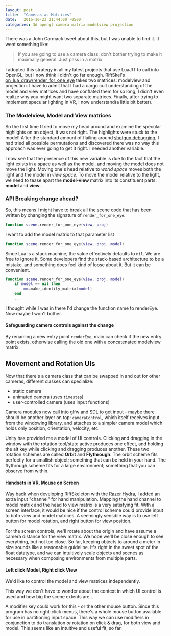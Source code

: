 ```yaml
---
layout: post
title:  "Cameras as Matrices"
date:   2016-10-23 21:44:00 -0500
categories: 3d opengl camera matrix modelview projection
---
```


There was a John Carmack tweet about this, but I was unable to find it. It went something  like:

> If you are going to use a camera class, don't bother trying to make it maximally general. Just pass in a matrix.

I adopted this strategy in all my latest projects that use LuaJIT to call into OpenGL, but I now think I didn't go far enough. RiftSkel's [on_lua_draw/render_for_one_eye][on_lua_draw] takes two matrices: modelview and projection. I have to admit that I had a cargo cult understanding of the model and view matrices and have conflated them for so long, I didn't even realize why you might want two separate matrices. Finally, after trying to implement specular lighting in VR, I now understand(a little bit better).


[on_lua_draw]: https://bitbucket.org/jimbo00000/riftskel/src/ac4dfa51f11ca07d1e0e34dd4e44fd447d7cf630/lua/scenebridge.lua?at=master&fileviewer=file-view-default#scenebridge.lua-74


### The Modelview, Model and View matrices

So the first time I tried to move my head around and examine the specular highlights on an object, it was not right. The highlights were stuck to the model! After the standard amount of flailing around [shotgun debugging][shotgun debugging], I had tried all possible permutations and discovered there was no way this approach was ever going to get it right. I needed another variable.

I now see that the presence of this new variable is due to the fact that the light exists in a space as well as the model, and moving the model does not move the light. Moving one's head relative to *world space* moves both the light and the model in *view space*. To move the model relative to the light, we need to tease apart the **model-view** matrix into its constituent parts: **model** and **view**.

[shotgun debugging]: https://en.wikipedia.org/wiki/Shotgun_debugging

### API Breaking change ahead?

So, this means I might have to break all the scene code that has been written by changing the signature of `render_for_one_eye`.

~~~lua
function scene.render_for_one_eye(view, proj)
~~~

I want to add the model matrix to that parameter list

~~~lua
function scene.render_for_one_eye(view, proj, model)
~~~



Since Lua is a stack machine, the value effectively defaults to `nil`. We are free to ignore it. Some developers find the stack-based architecture to be a mistake, and something does feel kind of loose about it. But it can be convenient.


~~~lua
function scene.render_for_one_eye(view, proj, model)
	if model == nil then
		mm.make_identity_matrix(model)
	end
	...
~~~

I thought while I was in there I'd change the function name to renderEye. Now maybe I won't bother.

#### Safeguarding camera controls against the change

By renaming a new entry point `renderEye`, main can check if the new entry point exists, otherwise calling the old one with a concatenated modelview matrix.


## Movement and Rotation UIs

Now that there's a camera class that can be swapped in and out for other cameras, different classes can specialize:

  - static camera
  - animated camera (uses `timestep`)
  - user-controlled camera (uses input functions)

Camera modules now call into glfw and SDL to get input - maybe there should be another layer on top: `cameraControl`, which itself receives input from the windowing library, and attaches to a simpler camera model which holds only position, orientation, velocity, etc.

Unity has provided me a model of UI controls. Clicking and dragging in the window with the rotation tool/state active produces one effect, and holding the alt key while clicking and dragging produces another. These two rotation schemes are called **Orbit** and **Flythrough**. The orbit scheme fits perfectly for a smallish object; something that can be held in your hand. The flythrough scheme fits for a large environment; something that you can observe from within.

#### Handsets in VR, Mouse on Screen

Way back when developing RiftSkeleton with the [Razer Hydra][Hydra], I added an extra input "channel" for hand manipulation. Mapping the hand channel to model matrix and the head to view matrix is a very satisfying fit. With a screen interface, it would be nice if the control scheme could provide input to both view and model matrices. A seemingly sensible way is to use left button for model rotation, and right button for view position.

[Hydra]: https://bitbucket.org/jimbo00000/riftskel/src/ac4dfa51f11ca07d1e0e34dd4e44fd447d7cf630/src/Scene/LuajitScene.cpp?at=master&fileviewer=file-view-default#LuajitScene.cpp-258

[ViveWand]: https://bitbucket.org/jimbo00000/riftskel/src/ac4dfa51f11ca07d1e0e34dd4e44fd447d7cf630/src/Scene/LuajitScene.cpp?at=master&fileviewer=file-view-default#LuajitScene.cpp-343



For the screen controls, we'll rotate about the origin and have assume a camera distance for the view matrix. We hope we'll be close enough to see everything, but not too close. So far, keeping objects to around a meter in size sounds like a reasonable guideline. It's right in the sweet spot of the float datatype, and we can intuitively scale objects and scenes as necessary when composing environments from multiple parts.


#### Left click Model, Right click View

We'd like to control the model and view matrices independently. 

This way we don't have to wonder about the context in which UI control is used and how big the scene extents are...

A modifier key could work for this - or the other mouse button. Since this program has no right-click menus, there's a whole mouse button available for use in partitioning input space. This way we can use modifiers in conjunction to do translation *or* rotation on click & drag, for both view and model. This seems like an intuitive and useful fit, so far.
